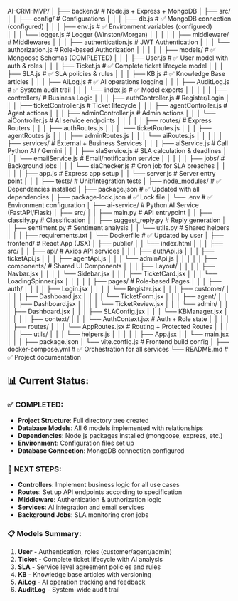 AI-CRM-MVP/
│
├── backend/                          # Node.js + Express + MongoDB
│   ├── src/
│   │   ├── config/                   # Configurations
│   │   │   ├── db.js                 # ✅ MongoDB connection (configured)
│   │   │   ├── env.js                # ✅ Environment variables (configured)  
│   │   │   └── logger.js             # Logger (Winston/Morgan)
│   │   │
│   │   ├── middleware/               # Middlewares
│   │   │   ├── authentication.js     # JWT Authentication
│   │   │   └── authorization.js      # Role-based Authorization
│   │   │
│   │   ├── models/                   # ✅ Mongoose Schemas (COMPLETED)
│   │   │   ├── User.js               # ✅ User model with auth & roles
│   │   │   ├── Ticket.js             # ✅ Complete ticket lifecycle model
│   │   │   ├── SLA.js                # ✅ SLA policies & rules
│   │   │   ├── KB.js                 # ✅ Knowledge Base articles
│   │   │   ├── AiLog.js              # ✅ AI operations logging
│   │   │   ├── AuditLog.js           # ✅ System audit trail
│   │   │   └── index.js              # ✅ Model exports
│   │   │
│   │   ├── controllers/              # Business Logic
│   │   │   ├── authController.js     # Register/Login
│   │   │   ├── ticketController.js   # Ticket lifecycle
│   │   │   ├── agentController.js    # Agent actions
│   │   │   ├── adminController.js    # Admin actions
│   │   │   └── aiController.js       # AI service endpoints
│   │   │
│   │   ├── routes/                   # Express Routers
│   │   │   ├── authRoutes.js
│   │   │   ├── ticketRoutes.js
│   │   │   ├── agentRoutes.js
│   │   │   ├── adminRoutes.js
│   │   │   └── aiRoutes.js
│   │   │
│   │   ├── services/                 # External + Business Services
│   │   │   ├── aiService.js          # Call Python AI / Gemini
│   │   │   ├── slaService.js         # SLA calculation & deadlines
│   │   │   └── emailService.js       # Email/notification service
│   │   │
│   │   ├── jobs/                     # Background jobs
│   │   │   └── slaChecker.js         # Cron job for SLA breaches
│   │   │
│   │   ├── app.js                    # Express app setup
│   │   └── server.js                 # Server entry point
│   │
│   ├── tests/                        # Unit/Integration tests
│   ├── node_modules/                 # ✅ Dependencies installed
│   ├── package.json                  # ✅ Updated with all dependencies
│   ├── package-lock.json             # ✅ Lock file
│   └── .env                          # ✅ Environment configuration
│
├── ai-service/                       # Python AI Service (FastAPI/Flask)
│   ├── src/
│   │   ├── main.py                   # API entrypoint
│   │   ├── classify.py               # Classification
│   │   ├── suggest_reply.py          # Reply generation
│   │   ├── sentiment.py              # Sentiment analysis
│   │   └── utils.py                  # Shared helpers
│   │
│   ├── requirements.txt
│   └── Dockerfile                    # ✅ Updated by user
│
├── frontend/                         # React App (JSX)
│   ├── public/
│   │   └── index.html
│   │
│   ├── src/
│   │   ├── api/                      # Axios API services
│   │   │   ├── authApi.js
│   │   │   ├── ticketApi.js
│   │   │   ├── agentApi.js
│   │   │   └── adminApi.js
│   │   │
│   │   ├── components/               # Shared UI Components
│   │   │   ├── Layout/
│   │   │   │   ├── Navbar.jsx
│   │   │   │   └── Sidebar.jsx
│   │   │   ├── TicketCard.jsx
│   │   │   └── LoadingSpinner.jsx
│   │   │
│   │   ├── pages/                    # Role-based Pages
│   │   │   ├── auth/
│   │   │   │   ├── Login.jsx
│   │   │   │   └── Register.jsx
│   │   │   ├── customer/
│   │   │   │   ├── Dashboard.jsx
│   │   │   │   └── TicketForm.jsx
│   │   │   ├── agent/
│   │   │   │   ├── Dashboard.jsx
│   │   │   │   └── TicketReview.jsx
│   │   │   └── admin/
│   │   │       ├── Dashboard.jsx
│   │   │       ├── SLAConfig.jsx
│   │   │       └── KBManager.jsx
│   │   │
│   │   ├── context/
│   │   │   └── AuthContext.jsx       # Auth + Role state
│   │   │
│   │   ├── routes/
│   │   │   └── AppRoutes.jsx         # Routing + Protected Routes
│   │   │
│   │   ├── utils/
│   │   │   └── helpers.js
│   │   │
│   │   ├── App.jsx
│   │   └── main.jsx
│   │
│   ├── package.json
│   └── vite.config.js                # Frontend build config
│
├── docker-compose.yml                # ✅ Orchestration for all services
└── README.md                         # ✅ Project documentation

## 📊 **Current Status:**

### ✅ **COMPLETED:**
- **Project Structure**: Full directory tree created
- **Database Models**: All 6 models implemented with relationships
- **Dependencies**: Node.js packages installed (mongoose, express, etc.)
- **Environment**: Configuration files set up
- **Database Connection**: MongoDB connection configured

### 🔄 **NEXT STEPS:**
- **Controllers**: Implement business logic for all use cases
- **Routes**: Set up API endpoints according to specification
- **Middleware**: Authentication & authorization logic
- **Services**: AI integration and email services
- **Background Jobs**: SLA monitoring cron jobs

### 📋 **Models Summary:**
1. **User** - Authentication, roles (customer/agent/admin)
2. **Ticket** - Complete ticket lifecycle with AI analysis
3. **SLA** - Service level agreement policies and rules
4. **KB** - Knowledge base articles with versioning
5. **AiLog** - AI operation tracking and feedback
6. **AuditLog** - System-wide audit trail



